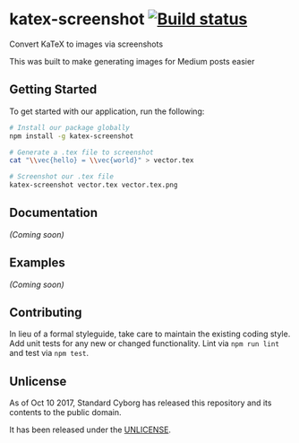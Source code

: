 # katex-screenshot [![Build status](https://travis-ci.org/StandardCyborg/katex-screenshot.svg?branch=master)](https://travis-ci.org/StandardCyborg/katex-screenshot)

Convert KaTeX to images via screenshots

This was built to make generating images for Medium posts easier

## Getting Started
To get started with our application, run the following:

```bash
# Install our package globally
npm install -g katex-screenshot

# Generate a .tex file to screenshot
cat "\\vec{hello} = \\vec{world}" > vector.tex

# Screenshot our .tex file
katex-screenshot vector.tex vector.tex.png
```

## Documentation
_(Coming soon)_

## Examples
_(Coming soon)_

## Contributing
In lieu of a formal styleguide, take care to maintain the existing coding style. Add unit tests for any new or changed functionality. Lint via `npm run lint` and test via `npm test`.

## Unlicense
As of Oct 10 2017, Standard Cyborg has released this repository and its contents to the public domain.

It has been released under the [UNLICENSE][].

[UNLICENSE]: UNLICENSE
